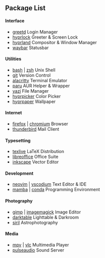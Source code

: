 ## Package List

#### Interface

- [greetd](https://archlinux.org/packages/extra/x86_64/greetd/) Login Manager
- [hyprlock](https://archlinux.org/packages/extra/x86_64/hyprlock/) Greeter & Screen Lock
- [hyprland](https://archlinux.org/packages/extra/x86_64/hyprland/) Compositor & Window Manager
- [waybar](https://archlinux.org/packages/extra/x86_64/waybar/) Statusbar

#### Utilities

- [bash](https://archlinux.org/packages/core/x86_64/bash/) | [zsh](https://archlinux.org/packages/extra/x86_64/zsh/) Unix Shell
- [git](https://archlinux.org/packages/extra/x86_64/git/) Version Control
- [alacritty](https://archlinux.org/packages/extra/x86_64/alacritty/) Terminal Emulator
- [paru](https://aur.archlinux.org/packages/paru) AUR Helper & Wrapper
- [yazi](https://archlinux.org/packages/extra/x86_64/yazi/) File Manager
- [hyprpicker](https://archlinux.org/packages/extra/x86_64/hyprpicker/) Color Picker
- [hyprpaper](https://archlinux.org/packages/extra/x86_64/hyprpaper/) Wallpaper

#### Internet

- [firefox](987) | [chromium]() Browser
- [thunderbird]() Mail Client

#### Typesetting

- [texlive]() LaTeX Distribution
- [libreoffice]() Office Suite
- [inkscape]() Vector Editor

#### Development

- [neovim]() | [vscodium]() Text Editor & IDE
- [mamba]() | [conda]() Programming Environment

#### Photography

- [gimp]() | [imagemagick]() Image Editor
- [darktable]() Lighttable & Darkroom
- [siril]() Astrophotography

#### Media

- [mpv]() | [vlc]() Multimedia Player
- [pulseaudio]() Sound Server
